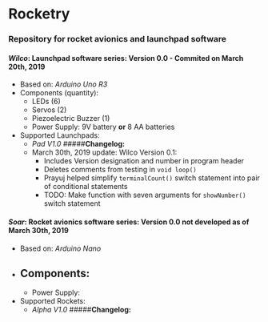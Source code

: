 # Rocketry
### Repository for rocket avionics and launchpad software
#### ***Wilco***: Launchpad software series: Version 0.0 - Commited on March 20th, 2019 
- Based on: *Arduino Uno R3*
- Components (quantity):
  - LEDs (6)
  - Servos (2)
  - Piezoelectric Buzzer (1)
  - Power Supply: 9V battery **or** 8 AA batteries
- Supported Launchpads:
  - *Pad V1.0*
#####**Changelog:**
  - March 30th, 2019 update: Wilco Version 0.1:
    - Includes Version designation and number in program header
    - Deletes comments from testing in `void loop()`
    - Prayuj helped simplify `terminalCount()` switch statement into pair of conditional statements
    - TODO: Make function with seven arguments for `showNumber()` switch statement
    
#### ***Soar***: Rocket avionics software series: Version 0.0 not developed as of March 30th, 2019
- Based on: *Arduino Nano*
- Components: 
  - 
  - Power Supply: 
- Supported Rockets:
  - *Alpha V1.0*
#####**Changelog:**
